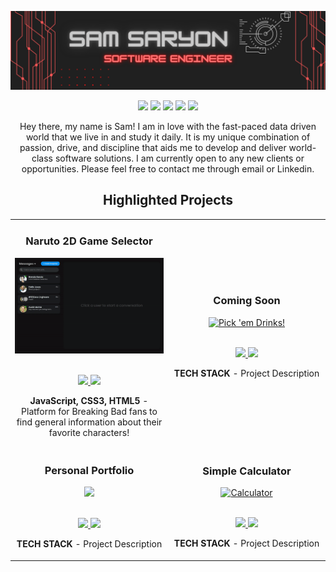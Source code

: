 ![alt text](https://github.com/ssaryonjr/ssaryonjr/blob/main/Github%20Cover.png?raw=true "Logo Title Text 1")

<p align="center">
<a href="https://twitter.com/samsaryonjr"><img src="https://img.shields.io/badge/@samsaryonjr-D14836?&style=for-the-badge&logo=twitter&logoColor=white" height=25></a> 
<a href="https://medium.com/USER"><img src="https://img.shields.io/badge/Codewars-D14836?style=for-the-badge&logo=Codewars&logoColor=white" height=25></a> 
<a href="https://dev.to/USER"><img src="https://img.shields.io/badge/ssaryonjr@gmail.com-D14836?style=for-the-badge&logo=gmail&logoColor=white" height=25></a>
<a href="https://YouTube.com/USER"><img src="https://img.shields.io/badge/sam_saryon-D14836?style=for-the-badge&logo=linkedin&logoColor=white" height=25></a>
<a href="https://dev.to/USER"><img src="https://img.shields.io/badge/Download_Resume-D14836?style=for-the-badge&logo=googledrive&logoColor=white" height=25></a>
</p>

<p align="center">
    Hey there, my name is Sam! I am in love with the fast-paced data driven world that we live in and study it daily. It is my unique combination of passion, drive, and discipline that aids me to develop and deliver world-class software solutions. I am currently open to any new clients or opportunities. Please feel free to contact me through email or Linkedin.
</p>


<!--Project Section -->

<h2 align="center">Highlighted Projects </h2>
<div align="center">
	<table>
		<tr>
			<td width="50%">
				<h3 align="center" color="white">Naruto 2D Game Selector</h2>
				<div align="center" >  
					<a href='https://narutobattlescreen-js.netlify.app/'>
						<img src="https://github.com/ssaryonjr/ssaryonjr/blob/main/ezgif.com-gif-maker.gif?raw=true" alt="Breaking-bad-		infopage" height="100%" />
					</a>
					<br>
					<br>
					<p>
						<a href="https://github.com/ssaryonjr/Naruto-Character-Selector/tree/main/Naruto.JS" target="_blank">
							<img src="https://img.shields.io/badge/Code-lightgrey?style=for-the-badge&logo=github"/>
						</a>  
						<a href="https://narutobattlescreen-js.netlify.app/" target="_blank">
							<img src="https://img.shields.io/badge/-website-green?style=for-the-badge&color=D14836"/>
						</a>	
					</p>
					<p><strong>JavaScript, CSS3, HTML5</strong> - Platform for Breaking Bad fans to find general information about their favorite characters!</p>
				</div>
			</td>
			<td width="50%">
				<h3 align="center" color="white">Coming Soon</h2>
				<div align="center" >  
					<a href='https://ethodeus.github.io/pick-em-drinks-project/'>
						<img src="https://source.unsplash.com/600x400/?city,night" alt="Pick 'em Drinks!" height="100%" />
					</a>
					<br>
					<br>
					<p>
						<a href="https://github.com/Ethodeus/breaking-bad-info-page" target="_blank">
							<img src="https://img.shields.io/badge/Code-lightgrey?style=for-the-badge&logo=github"/>
						</a>  
						<a href="https://ethodeus.github.io/breaking-bad-info-page/" target="_blank">
							<img src="https://img.shields.io/badge/-website-green?style=for-the-badge&color=D14836"/>
						</a>	
					</p>
					 <p><strong>TECH STACK</strong> - Project Description</p>
				</div>
	<tr>
		<td width="50%">
			<h3 align="center" color="white">Personal Portfolio</h2>
			<div align="center" >  
				<a href='https://sebastianospina.netlify.app'>
					<img src="https://source.unsplash.com/600x400/?city" height="100%" />
				</a>
				<br>
				<br>
				<p>
					<a href="https://github.com/Ethodeus/breaking-bad-info-page" target="_blank">
							<img src="https://img.shields.io/badge/Code-lightgrey?style=for-the-badge&logo=github"/>
						</a>  
						<a href="https://ethodeus.github.io/breaking-bad-info-page/" target="_blank">
							<img src="https://img.shields.io/badge/-website-green?style=for-the-badge&color=D14836"/>
						</a>	
				</p>
				<p><strong>TECH STACK</strong> - Project Description</p>
			</div>
		</td>
		<td width="50%">
			<h3 align="center" color="white">Simple Calculator</h2>
			<div align="center" >  
				<a href='https://ethodeus.github.io/simple-calculator-project/'>
					<img src="https://source.unsplash.com/600x400/?technology" alt="Calculator" height="100%" />
				</a>
				<br>
				<br>
				<p>
					<a href="https://github.com/Ethodeus/breaking-bad-info-page" target="_blank">
							<img src="https://img.shields.io/badge/Code-lightgrey?style=for-the-badge&logo=github"/>
						</a>  
						<a href="https://ethodeus.github.io/breaking-bad-info-page/" target="_blank">
							<img src="https://img.shields.io/badge/-website-green?style=for-the-badge&color=D14836"/>
						</a>		
				</p>
				<p><strong>TECH STACK</strong> - Project Description</p>
			</div>	
		</td>
	</table>
</div>
  <!--End of Project-->
